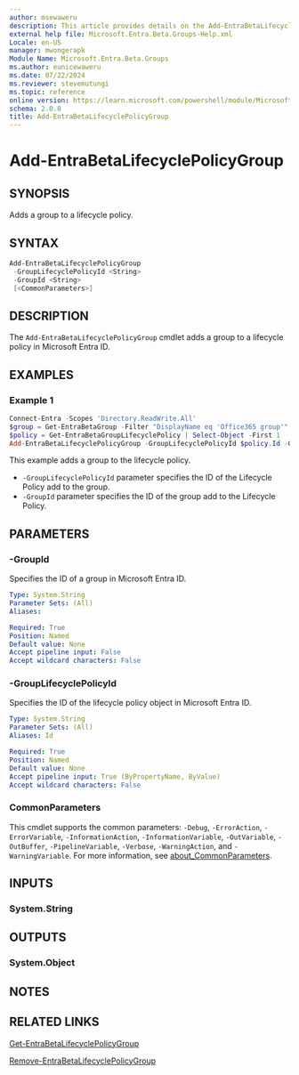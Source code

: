```yaml
---
author: msewaweru
description: This article provides details on the Add-EntraBetaLifecyclePolicyGroup command.
external help file: Microsoft.Entra.Beta.Groups-Help.xml
Locale: en-US
manager: mwongerapk
Module Name: Microsoft.Entra.Beta.Groups
ms.author: eunicewaweru
ms.date: 07/22/2024
ms.reviewer: stevemutungi
ms.topic: reference
online version: https://learn.microsoft.com/powershell/module/Microsoft.Entra.Beta.Groups/Add-EntraBetaLifecyclePolicyGroup
schema: 2.0.0
title: Add-EntraBetaLifecyclePolicyGroup
---
```


# Add-EntraBetaLifecyclePolicyGroup

## SYNOPSIS

Adds a group to a lifecycle policy.

## SYNTAX

```powershell
Add-EntraBetaLifecyclePolicyGroup
 -GroupLifecyclePolicyId <String>
 -GroupId <String>
 [<CommonParameters>]
```

## DESCRIPTION

The `Add-EntraBetaLifecyclePolicyGroup` cmdlet adds a group to a lifecycle policy in Microsoft Entra ID.

## EXAMPLES

### Example 1

```powershell
Connect-Entra -Scopes 'Directory.ReadWrite.All'
$group = Get-EntraBetaGroup -Filter "DisplayName eq 'Office365 group'"
$policy = Get-EntraBetaGroupLifecyclePolicy | Select-Object -First 1
Add-EntraBetaLifecyclePolicyGroup -GroupLifecyclePolicyId $policy.Id -GroupId $group.Id
```

This example adds a group to the lifecycle policy.

- `-GroupLifecyclePolicyId` parameter specifies the ID of the Lifecycle Policy add to the group.
- `-GroupId`  parameter specifies the ID of the group add to the Lifecycle Policy.

## PARAMETERS

### -GroupId

Specifies the ID of a group in Microsoft Entra ID.

```yaml
Type: System.String
Parameter Sets: (All)
Aliases:

Required: True
Position: Named
Default value: None
Accept pipeline input: False
Accept wildcard characters: False
```

### -GroupLifecyclePolicyId

Specifies the ID of the lifecycle policy object in Microsoft Entra ID.

```yaml
Type: System.String
Parameter Sets: (All)
Aliases: Id

Required: True
Position: Named
Default value: None
Accept pipeline input: True (ByPropertyName, ByValue)
Accept wildcard characters: False
```

### CommonParameters

This cmdlet supports the common parameters: `-Debug`, `-ErrorAction`, `-ErrorVariable`, `-InformationAction`, `-InformationVariable`, `-OutVariable`, `-OutBuffer`, `-PipelineVariable`, `-Verbose`, `-WarningAction`, and `-WarningVariable`. For more information, see [about_CommonParameters](https://go.microsoft.com/fwlink/?LinkID=113216).

## INPUTS

### System.String

## OUTPUTS

### System.Object

## NOTES

## RELATED LINKS

[Get-EntraBetaLifecyclePolicyGroup](Get-EntraBetaLifecyclePolicyGroup.md)

[Remove-EntraBetaLifecyclePolicyGroup](Remove-EntraBetaLifecyclePolicyGroup.md)
